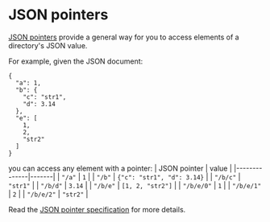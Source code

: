 # JSON pointers

[JSON pointers](https://datatracker.ietf.org/doc/html/rfc6901) provide a general
way for you to access elements of a directory's JSON value.

For example, given the JSON document:
```
{
  "a": 1,
  "b": {
    "c": "str1",
    "d": 3.14
  },
  "e": [
    1,
    2,
    "str2"
  ]
}
```
you can access any element with a pointer:
| JSON pointer | value |
|--------------|-------|
| `"/a"` | `1` |
| `"/b"` | `{"c": "str1", "d": 3.14}` |
| `"/b/c"` | `"str1"` |
| `"/b/d"` | `3.14` |
| `"/b/e"` | `[1, 2, "str2"]` |
| `"/b/e/0"` | `1` |
| `"/b/e/1"` | `2` |
| `"/b/e/2"` | `"str2"` |

Read the [JSON pointer specification](https://datatracker.ietf.org/doc/html/rfc6901)
for more details.
